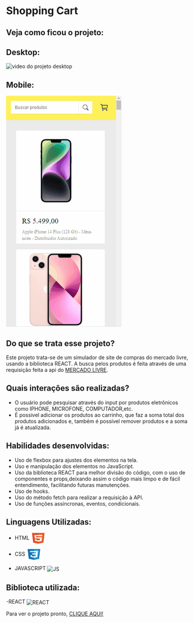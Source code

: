 # Shopping Cart

 ## Veja como ficou o projeto:
 
 ## Desktop:
<img src="./src/videos-readme/shopping_cart_desktop.gif" alt="video do projeto desktop">
  
  ## Mobile:
   <img src="./src/videos-readme/shopping_cart_mobile.gif" alt="video do projeto mobile">
  
   
  ## Do que se trata esse projeto?
Este projeto trata-se de um simulador de site de compras do mercado livre, usando a biblioteca REACT.
A busca pelos produtos é feita através de uma requisição feita a api do [MERCADO LIVRE](https://api.mercadolibre.com/sites/MLB/search?q=).

## Quais interações são realizadas?
- O usuário pode pesquisar através do input por produtos eletrônicos como IPHONE, MICROFONE, COMPUTADOR,etc.
- É possível adicionar os produtos ao carrinho, que faz a soma total dos produtos adicionados e, também é possível remover produtos
e a soma já é atualizada.

  
## Habilidades desenvolvidas:
- Uso de flexbox para ajustes dos elementos na tela.
- Uso e manipulação dos elementos no JavaScript.
- Uso da biblioteca REACT para melhor divisão do código, com o uso de componentes e props,deixando assim o código mais limpo e de fácil entendimento,
 facilitando futuras manutenções.
- Uso de hooks.
- Uso do método fetch para realizar a requisição à API.
- Uso de funções assíncronas, eventos, condicionais.


## Linguagens Utilizadas:
- HTML <img align="center" alt="HTML" height="30" width="40" src="https://raw.githubusercontent.com/devicons/devicon/master/icons/html5/html5-original.svg">

- CSS  <img align="center" alt="CSS" height="30" width="40" src="https://raw.githubusercontent.com/devicons/devicon/master/icons/css3/css3-original.svg">

- JAVASCRIPT  <img align="center" alt="JS" height="30" width="40" src="https://cdn.jsdelivr.net/gh/devicons/devicon/icons/javascript/javascript-original.svg" />

## Biblioteca utilizada:

-REACT <img align="center" alt="REACT" height="40px" src="https://cdn.jsdelivr.net/gh/devicons/devicon/icons/react/react-original-wordmark.svg" >     
          

Para ver o projeto pronto, [CLIQUE AQUI!](https://jessica-os.github.io/shopping-cart/)
